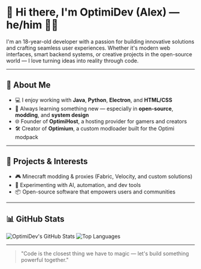 # 👋 Hi there, I'm OptimiDev (Alex) — he/him 🏳️‍⚧️

I'm an 18-year-old developer with a passion for building innovative solutions and crafting seamless user experiences. Whether it's modern web interfaces, smart backend systems, or creative projects in the open-source world — I love turning ideas into reality through code.

---

## 🚀 About Me
- 💻 I enjoy working with **Java**, **Python**, **Electron**, and **HTML/CSS**
- 🧠 Always learning something new — especially in **open-source**, **modding**, and **system design**
- 🌐 Founder of **OptimiHost**, a hosting provider for gamers and creators
- 🛠 Creator of **Optimium**, a custom modloader built for the Optimi modpack

---

## 🌟 Projects & Interests
- 🎮 Minecraft modding & proxies (Fabric, Velocity, and custom solutions)
- 🧪 Experimenting with AI, automation, and dev tools
- 📦 Open-source software that empowers users and communities

---

## 📊 GitHub Stats

![OptimiDev's GitHub Stats](https://github-readme-stats.vercel.app/api?username=OptimiDev&show_icons=true&theme=github_dark&border_radius=12)
![Top Languages](https://github-readme-stats.vercel.app/api/top-langs/?username=OptimiDev&layout=compact&theme=github_dark&border_radius=12)

---

> "Code is the closest thing we have to magic — let's build something powerful together."
